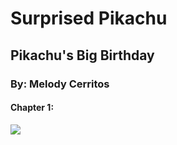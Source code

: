 # Surprised Pikachu
## Pikachu's Big Birthday
### By: Melody Cerritos

#### Chapter 1:

<img src="https://i.kym-cdn.com/entries/icons/original/000/027/475/Screen_Shot_2018-10-25_at_11.02.15_AM.png" />

